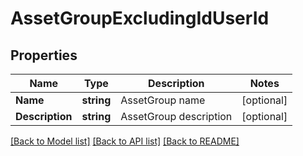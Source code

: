 # AssetGroupExcludingIdUserId

## Properties

Name | Type | Description | Notes
------------ | ------------- | ------------- | -------------
**Name** | **string** | AssetGroup name | [optional] 
**Description** | **string** | AssetGroup description | [optional] 

[[Back to Model list]](../README.md#documentation-for-models) [[Back to API list]](../README.md#documentation-for-api-endpoints) [[Back to README]](../README.md)


